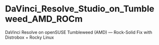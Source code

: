# DaVinci_Resolve_Studio_on_Tumbleweed_AMD_ROCm
DaVinci Resolve on openSUSE Tumbleweed (AMD) — Rock-Solid Fix with Distrobox + Rocky Linux
